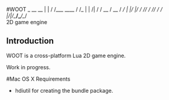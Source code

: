 #WOOT
     _       __            __
    | |     / /___  ____  / /_
    | | /| / / __ \/ __ \/ __/
    | |/ |/ / /_/ / /_/ / /_  
    |__/|__/\____/\____/\__/  
                           2D game engine
## Introduction

WOOT is a cross-platform Lua 2D game engine.

Work in progress.

#Mac OS X
Requirements
* hdiutil for creating the bundle package.
